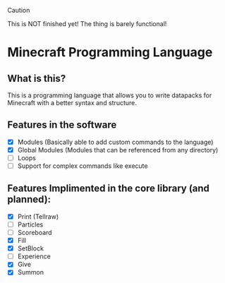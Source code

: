 >[!CAUTION]
>This is NOT finished yet! The thing is barely functional!
# Minecraft Programming Language
## What is this?
This is a programming language that allows you to write datapacks for Minecraft with a better syntax and structure.

## Features in the software
- [x] Modules (Basically able to add custom commands to the language)
- [x] Global Modules (Modules that can be referenced from any directory)
- [ ] Loops
- [ ] Support for complex commands like execute
## Features Implimented in the core library (and planned):
- [x] Print (Tellraw)
- [ ] Particles
- [ ] Scoreboard
- [x] Fill
- [x] SetBlock
- [ ] Experience
- [x] Give
- [x] Summon